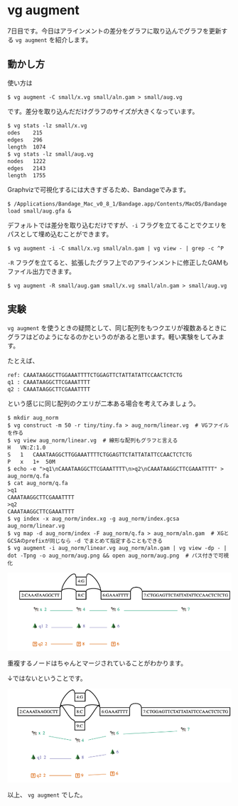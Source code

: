 # vg augment

7日目です。今日はアラインメントの差分をグラフに取り込んでグラフを更新する `vg augment` を紹介します。



## 動かし方

使い方は

```shell
$ vg augment -C small/x.vg small/aln.gam > small/aug.vg
```

です。差分を取り込んだだけグラフのサイズが大きくなっています。

```shell
$ vg stats -lz small/x.vg
odes	215
edges	296
length	1074
$ vg stats -lz small/aug.vg
nodes	1222
edges	2143
length	1755
```



Graphvizで可視化するには大きすぎるため、Bandageでみます。

```shell
$ /Applications/Bandage_Mac_v0_8_1/Bandage.app/Contents/MacOS/Bandage load small/aug.gfa &
```



デフォルトでは差分を取り込むだけですが、`-i` フラグを立てることでクエリをパスとして埋め込むことができます。

```shell
$ vg augment -i -C small/x.vg small/aln.gam | vg view - | grep -c ^P
```



`-R` フラグを立てると、拡張したグラフ上でのアラインメントに修正したGAMもファイル出力できます。

```shell
$ vg augment -R small/aug.gam small/x.vg small/aln.gam > small/aug.vg
```



## 実験

`vg augment` を使うときの疑問として、同じ配列をもつクエリが複数あるときにグラフはどのようになるのかというのがあると思います。軽い実験をしてみます。

たとえば、

```
ref: CAAATAAGGCTTGGAAATTTTCTGGAGTTCTATTATATTCCAACTCTCTG
q1 : CAAATAAGGCTTCGAAATTTT
q2 : CAAATAAGGCTTCGAAATTTT
```

という感じに同じ配列のクエリが二本ある場合を考えてみましょう。

```shell
$ mkdir aug_norm
$ vg construct -m 50 -r tiny/tiny.fa > aug_norm/linear.vg  # VGファイルを作る
$ vg view aug_norm/linear.vg  # 線形な配列もグラフと言える
H	VN:Z:1.0
S	1	CAAATAAGGCTTGGAAATTTTCTGGAGTTCTATTATATTCCAACTCTCTG
P	x	1+	50M
$ echo -e ">q1\nCAAATAAGGCTTCGAAATTTT\n>q2\nCAAATAAGGCTTCGAAATTTT" > aug_norm/q.fa
$ cat aug_norm/q.fa
>q1
CAAATAAGGCTTCGAAATTTT
>q2
CAAATAAGGCTTCGAAATTTT
$ vg index -x aug_norm/index.xg -g aug_norm/index.gcsa aug_norm/linear.vg
$ vg map -d aug_norm/index -F aug_norm/q.fa > aug_norm/aln.gam  # XGとGCSAのprefixが同じなら -d でまとめて指定することもできる
$ vg augment -i aug_norm/linear.vg aug_norm/aln.gam | vg view -dp - | dot -Tpng -o aug_norm/aug.png && open aug_norm/aug.png  # パス付きで可視化
```



![aug.png](figure/aug.png)

重複するノードはちゃんとマージされていることがわかります。



↓ではないということです。

![not_merge.png](figure/not_merge.png)



以上、 `vg augment` でした。